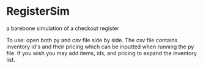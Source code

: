 # RegisterSim
a barebone simulation of a checkout register

To use:
open both py and csv file side by side. The csv file contains inventory id's and their pricing which can be inputted when running the py file. If you wish you may add items, ids, and pricing to expand the inventory list.
